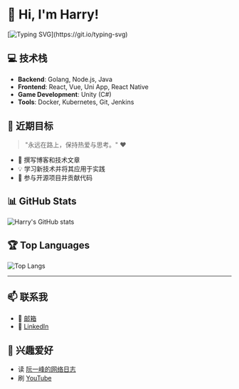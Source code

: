 # 👋 Hi, I'm **Harry**!

[![Typing SVG](https://readme-typing-svg.demolab.com?font=Fira+Code&size=20&duration=4000&pause=1000&color=00CFFF&background=FFFFFF00&center=true&vCenter=true&width=435&lines=欢迎来到我的Github主页!;很高兴+认识你!;希望我的代码帮到你~)](https://git.io/typing-svg)

## 💻 技术栈
- **Backend**: Golang, Node.js, Java
- **Frontend**: React, Vue, Uni App, React Native
- **Game Development**: Unity (C#)
- **Tools**: Docker, Kubernetes, Git, Jenkins

## 🌱 近期目标
> "永远在路上，保持热爱与思考。" ❤️

- 📝 撰写博客和技术文章
- 💡 学习新技术并将其应用于实践
- 🚀 参与开源项目并贡献代码

## 📊 GitHub Stats

![Harry's GitHub stats](https://github-readme-stats.vercel.app/api?username=Harry969&show_icons=true&count_private=true&hide_title=true&hide=prs&theme=radical&layout=compact)

## 🏆 Top Languages
![Top Langs](https://github-readme-stats.vercel.app/api/top-langs/?username=Harry969&layout=compact&theme=radical&langs_count=10)

---

## 📫 联系我
- 📧 [邮箱](mailto:hl396276621@gmail.com)
- 🔗 [LinkedIn](https://www.linkedin.com/in/yourlinkedin)

## 🖤 兴趣爱好
- 读 [阮一峰的网络日志](https://www.ruanyifeng.com/blog/)
- 刷 [YouTube](https://www.youtube.com)

